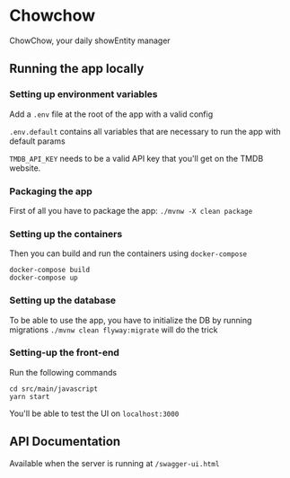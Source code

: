 # Chowchow
ChowChow, your daily showEntity manager

## Running the app locally

### Setting up environment variables
Add a `.env` file at the root of the app with a valid config

`.env.default` contains all variables that are necessary to run the app with default params

`TMDB_API_KEY` needs to be a valid API key that you'll get on the TMDB website.

### Packaging the app
First of all you have to package the app:
`./mvnw -X clean package`

### Setting up the containers
Then you can build and run the containers using `docker-compose`
```
docker-compose build
docker-compose up
```

### Setting up the database
To be able to use the app, you have to initialize the DB by running migrations
`./mvnw clean flyway:migrate` will do the trick

### Setting-up the front-end
Run the following commands
```
cd src/main/javascript
yarn start
```
You'll be able to test the UI on `localhost:3000`

## API Documentation
Available when the server is running at `/swagger-ui.html`